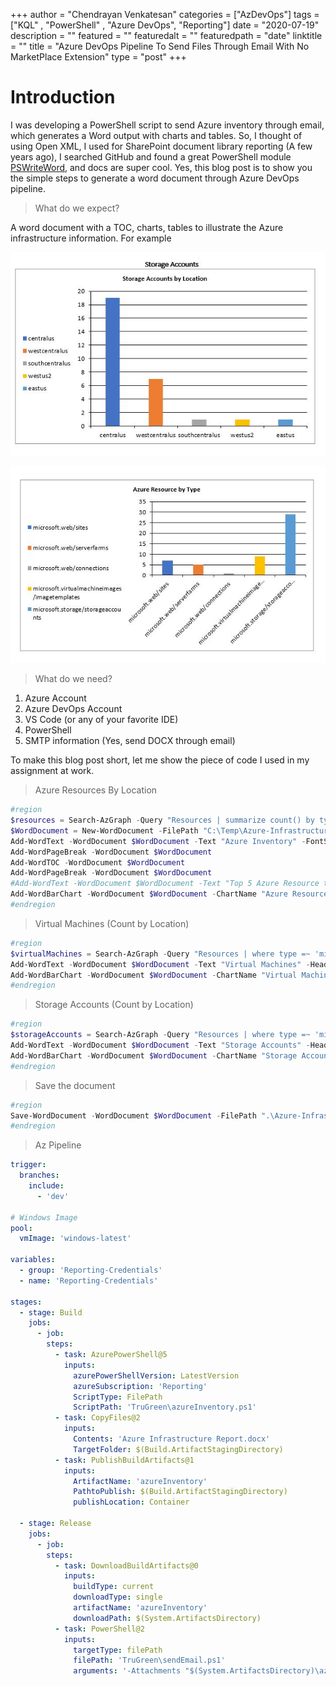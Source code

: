 +++
author = "Chendrayan Venkatesan"
categories = ["AzDevOps"]
tags = ["KQL" , "PowerShell" , "Azure DevOps", "Reporting"]
date = "2020-07-19"
description = ""
featured = ""
featuredalt = ""
featuredpath = "date"
linktitle = ""
title = "Azure DevOps Pipeline To Send Files Through Email With No MarketPlace Extension"
type = "post"
+++

# Introduction

I was developing a PowerShell script to send Azure inventory through email, which generates a Word output with charts and tables. So, I thought of using Open XML, I used for SharePoint document library reporting (A few years ago), I searched GitHub and found a great PowerShell module [PSWriteWord](https://github.com/EvotecIT/PSWriteWord), and docs are super cool. Yes, this blog post is to show you the simple steps to generate a word document through Azure DevOps pipeline. 

> What do we expect? 

A word document with a TOC, charts, tables to illustrate the Azure infrastructure information. For example

![Storage Accounts](img\2020\07\STG01.JPG)

![Resources](img\2020\07\Resources01.JPG)

> What do we need?

1. Azure Account
2. Azure DevOps Account 
3. VS Code (or any of your favorite IDE)
4. PowerShell
5. SMTP information (Yes, send DOCX through email)

To make this blog post short, let me show the piece of code I used in my assignment at work. 

> Azure Resources By Location

```PowerShell
#region
$resources = Search-AzGraph -Query "Resources | summarize count() by type | top 5 by type | project type, count_"
$WordDocument = New-WordDocument -FilePath "C:\Temp\Azure-Infrastructure-Report.docx"
Add-WordText -WordDocument $WordDocument -Text "Azure Inventory" -FontSize 72 -Alignment center -Color Black
Add-WordPageBreak -WordDocument $WordDocument
Add-WordTOC -WordDocument $WordDocument
Add-WordPageBreak -WordDocument $WordDocument
#Add-WordText -WordDocument $WordDocument -Text "Top 5 Azure Resource type by Count" -HeadingType Heading3 -Color Black -Alignment center
Add-WordBarChart -WordDocument $WordDocument -ChartName "Azure Resource by Type" -Names $($resources).type -Values $($resources).count_ -ChartLegendPosition Left -ChartLegendOverlay $false -BarDirection Column
#endregion
```

> Virtual Machines (Count by Location)

```PowerShell
#region
$virtualMachines = Search-AzGraph -Query "Resources | where type =~ 'microsoft.compute/virtualMachines' | summarize count() by location"
Add-WordText -WordDocument $WordDocument -Text "Virtual Machines" -HeadingType Heading3 -Color Black -Alignment center
Add-WordBarChart -WordDocument $WordDocument -ChartName "Virtual Machines by Location" -Names $($virtualMachines.location) -Values $($virtualMachines.count_) -NoLegend
#endregion
```

> Storage Accounts (Count by Location)

```PowerShell
#region
$storageAccounts = Search-AzGraph -Query "Resources | where type =~ 'microsoft.storage/storageAccounts' | summarize count() by location"
Add-WordText -WordDocument $WordDocument -Text "Storage Accounts" -HeadingType Heading3 -Color Black -Alignment center
Add-WordBarChart -WordDocument $WordDocument -ChartName "Storage Accounts by Location" -Names $($storageAccounts.location) -Values $($storageAccounts.count_) -ChartLegendPosition Left -ChartLegendOverlay $false -BarDirection Column
#endregion
```

> Save the document 

```PowerShell
#region
Save-WordDocument -WordDocument $WordDocument -FilePath ".\Azure-Infrastructure-Report.docx"
#endregion 
```

> Az Pipeline

```YAML
trigger:
  branches:
    include:
      - 'dev'

# Windows Image
pool:
  vmImage: 'windows-latest'

variables:
  - group: 'Reporting-Credentials'
  - name: 'Reporting-Credentials'
  
stages:
  - stage: Build
    jobs:
      - job: 
        steps:
          - task: AzurePowerShell@5
            inputs:
              azurePowerShellVersion: LatestVersion
              azureSubscription: 'Reporting'
              ScriptType: FilePath
              ScriptPath: 'TruGreen\azureInventory.ps1'
          - task: CopyFiles@2
            inputs:
              Contents: 'Azure Infrastructure Report.docx'
              TargetFolder: $(Build.ArtifactStagingDirectory)
          - task: PublishBuildArtifacts@1
            inputs:
              ArtifactName: 'azureInventory'
              PathtoPublish: $(Build.ArtifactStagingDirectory)
              publishLocation: Container

  - stage: Release
    jobs:
      - job: 
        steps:
          - task: DownloadBuildArtifacts@0
            inputs:
              buildType: current
              downloadType: single
              artifactName: 'azureInventory'
              downloadPath: $(System.ArtifactsDirectory)
          - task: PowerShell@2
            inputs:
              targetType: filePath
              filePath: 'TruGreen\sendEmail.ps1'
              arguments: '-Attachments "$(System.ArtifactsDirectory)\azureInventory\Azure Infrastructure Report.docx" -MailID "$(MailID)" -MailPassword "$(MailPassword)"'
```